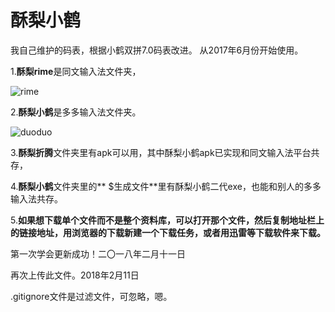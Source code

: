 # 酥梨小鹤

我自己维护的码表，根据小鹤双拼7.0码表改进。
从2017年6月份开始使用。

1.**酥梨rime**是同文输入法文件夹，

![rime](https://github.com/zodensu/zodensu.github.io/blob/master/img/rime.jpg)

2.**酥梨小鹤**是多多输入法文件夹。

![duoduo](https://github.com/zodensu/zodensu.github.io/blob/master/img/duoduo.jpg)

3.**酥梨折腾**文件夹里有apk可以用，其中酥梨小鹤apk已实现和同文输入法平台共存，

4.**酥梨小鹤**文件夹里的** $生成文件**里有酥梨小鹤二代exe，也能和别人的多多输入法共存。

5.**如果想下载单个文件而不是整个资料库，可以打开那个文件，然后复制地址栏上的链接地址，用浏览器的下载新建一个下载任务，或者用迅雷等下载软件来下载。**

第一次学会更新成功！二〇一八年二月十一日

再次上传此文件。2018年2月11日

.gitignore文件是过滤文件，可忽略，嗯。
